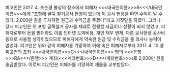 피고인은 2017. 4. 초순경 불상의 장소에서 피해자 <<<내국인이름>>>B<<</내국인이름>>>에게 "포항에 굴뚝 철거공사 현장이 있는데 이 공사 현장을 따면 수익이 날 수 있다. 2,000만 원을 투자하면 원금과 수익금을 주겠다"라고 거짓말을 하였다.
그러나 당시 피고인은 위 포항 굴뚝철거 공사를 제대로 진행할 자금이나 상황이 되지 않았고, 피해자로부터 돈을 받더라도 이를 인터넷 도박비용, 개인 채무 변제, 다른 공사현장 공사비 등으로 사용할 생각이었으므로 피해자에게 약속한 원금 및 수익금을 줄 의사나 능력이 없었다.
피고인은 위와 같이 피해자를 기망하여 이에 속은 피해자로부터 2017. 4. 10.경 피고인의 조카 <<<내국인이름>>>C<<</내국인이름>>> 명의 <<<은행>>>RA<<</은행>>> 계좌(<<<계좌번호>>>D<<</계좌번호>>>)로 2,000만 원을 송금받았다.
이로써 피고인은 피해자를 기망하여 재물을 교부받았다.